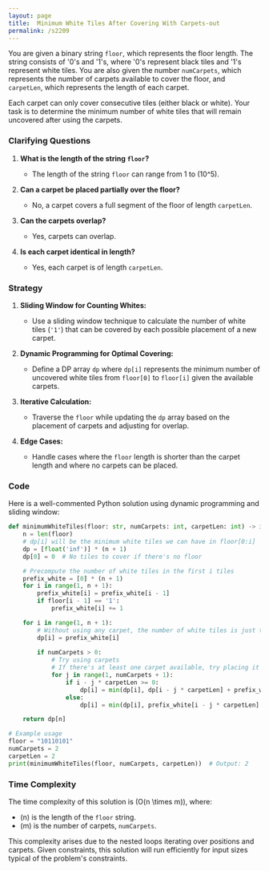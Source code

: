 ```yaml
---
layout: page
title:  Minimum White Tiles After Covering With Carpets-out
permalink: /s2209
---
```


You are given a binary string `floor`, which represents the floor length. The string consists of '0's and '1's, where '0's represent black tiles and '1's represent white tiles. You are also given the number `numCarpets`, which represents the number of carpets available to cover the floor, and `carpetLen`, which represents the length of each carpet. 

Each carpet can only cover consecutive tiles (either black or white). Your task is to determine the minimum number of white tiles that will remain uncovered after using the carpets.

### Clarifying Questions

1. **What is the length of the string `floor`?**
   - The length of the string `floor` can range from 1 to \(10^5\).

2. **Can a carpet be placed partially over the floor?**
   - No, a carpet covers a full segment of the floor of length `carpetLen`.

3. **Can the carpets overlap?**
   - Yes, carpets can overlap.

4. **Is each carpet identical in length?**
   - Yes, each carpet is of length `carpetLen`.

### Strategy

1. **Sliding Window for Counting Whites:**
   - Use a sliding window technique to calculate the number of white tiles (`'1'`) that can be covered by each possible placement of a new carpet.

2. **Dynamic Programming for Optimal Covering:**
   - Define a DP array `dp` where `dp[i]` represents the minimum number of uncovered white tiles from `floor[0]` to `floor[i]` given the available carpets.

3. **Iterative Calculation:**
   - Traverse the `floor` while updating the `dp` array based on the placement of carpets and adjusting for overlap.

4. **Edge Cases:**
   - Handle cases where the `floor` length is shorter than the carpet length and where no carpets can be placed.

### Code

Here is a well-commented Python solution using dynamic programming and sliding window:

```python
def minimumWhiteTiles(floor: str, numCarpets: int, carpetLen: int) -> int:
    n = len(floor)
    # dp[i] will be the minimum white tiles we can have in floor[0:i]
    dp = [float('inf')] * (n + 1) 
    dp[0] = 0  # No tiles to cover if there's no floor

    # Precompute the number of white tiles in the first i tiles
    prefix_white = [0] * (n + 1)
    for i in range(1, n + 1):
        prefix_white[i] = prefix_white[i - 1]
        if floor[i - 1] == '1':
            prefix_white[i] += 1

    for i in range(1, n + 1):
        # Without using any carpet, the number of white tiles is just the sum from 0 to i-1
        dp[i] = prefix_white[i]
        
        if numCarpets > 0:
            # Try using carpets
            # If there's at least one carpet available, try placing it optimally
            for j in range(1, numCarpets + 1):
                if i - j * carpetLen >= 0:
                    dp[i] = min(dp[i], dp[i - j * carpetLen] + prefix_white[i] - prefix_white[i - j * carpetLen])
                else:
                    dp[i] = min(dp[i], prefix_white[i - j * carpetLen] - prefix_white[0])

    return dp[n]

# Example usage
floor = "10110101"
numCarpets = 2
carpetLen = 2
print(minimumWhiteTiles(floor, numCarpets, carpetLen))  # Output: 2
```

### Time Complexity

The time complexity of this solution is \(O(n \times m)\), where:
- \(n\) is the length of the `floor` string.
- \(m\) is the number of carpets, `numCarpets`.

This complexity arises due to the nested loops iterating over positions and carpets. Given constraints, this solution will run efficiently for input sizes typical of the problem's constraints.